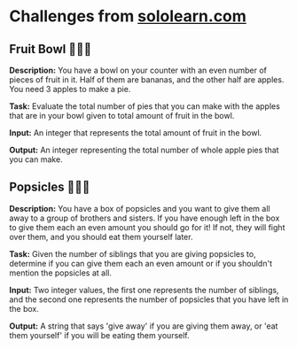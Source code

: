 # Challenges from [sololearn.com](https://www.sololearn.com/)

## Fruit Bowl 🍎🍌🍏

**Description:** You have a bowl on your counter with an even number of pieces of fruit in it. Half of them are bananas, and the other half are apples. You need 3 apples to make a pie.

**Task:** Evaluate the total number of pies that you can make with the apples that are in your bowl given to total amount of fruit in the bowl.

**Input:** An integer that represents the total amount of fruit in the bowl.

**Output:** An integer representing the total number of whole apple pies that you can make.


## Popsicles 🍨🍦🍧

**Description:** You have a box of popsicles and you want to give them all away to a group of brothers and sisters. If you have enough left in the box to give them each an even amount you should go for it! If not, they will fight over them, and you should eat them yourself later. 

**Task:** Given the number of siblings that you are giving popsicles to, determine if you can give them each an even amount or if you shouldn't mention the popsicles at all. 

**Input:** Two integer values, the first one represents the number of siblings, and the second one represents the number of popsicles that you have left in the box. 

**Output:** A string that says 'give away' if you are giving them away, or 'eat them yourself' if you will be eating them yourself. 
